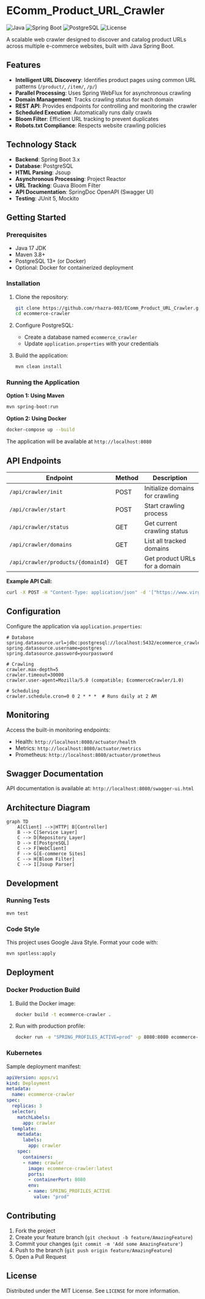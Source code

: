 # EComm_Product_URL_Crawler

![Java](https://img.shields.io/badge/Java-17-blue)
![Spring Boot](https://img.shields.io/badge/Spring_Boot-3.x-green)
![PostgreSQL](https://img.shields.io/badge/PostgreSQL-13-blueviolet)
![License](https://img.shields.io/badge/License-MIT-yellow)

A scalable web crawler designed to discover and catalog product URLs across multiple e-commerce websites, built with Java Spring Boot.

## Features

- **Intelligent URL Discovery**: Identifies product pages using common URL patterns (`/product/`, `/item/`, `/p/`)
- **Parallel Processing**: Uses Spring WebFlux for asynchronous crawling
- **Domain Management**: Tracks crawling status for each domain
- **REST API**: Provides endpoints for controlling and monitoring the crawler
- **Scheduled Execution**: Automatically runs daily crawls
- **Bloom Filter**: Efficient URL tracking to prevent duplicates
- **Robots.txt Compliance**: Respects website crawling policies

## Technology Stack

- **Backend**: Spring Boot 3.x
- **Database**: PostgreSQL
- **HTML Parsing**: Jsoup
- **Asynchronous Processing**: Project Reactor
- **URL Tracking**: Guava Bloom Filter
- **API Documentation**: SpringDoc OpenAPI (Swagger UI)
- **Testing**: JUnit 5, Mockito

## Getting Started

### Prerequisites

- Java 17 JDK
- Maven 3.8+
- PostgreSQL 13+ (or Docker)
- Optional: Docker for containerized deployment

### Installation

1. Clone the repository:
   ```bash
   git clone https://github.com/rhazra-003/EComm_Product_URL_Crawler.git
   cd ecommerce-crawler
   ```

2. Configure PostgreSQL:
   - Create a database named `ecommerce_crawler`
   - Update `application.properties` with your credentials

3. Build the application:
   ```bash
   mvn clean install
   ```

### Running the Application

**Option 1: Using Maven**
```bash
mvn spring-boot:run
```

**Option 2: Using Docker**
```bash
docker-compose up --build
```

The application will be available at `http://localhost:8080`

## API Endpoints

| Endpoint | Method | Description |
|----------|--------|-------------|
| `/api/crawler/init` | POST | Initialize domains for crawling |
| `/api/crawler/start` | POST | Start crawling process |
| `/api/crawler/status` | GET | Get current crawling status |
| `/api/crawler/domains` | GET | List all tracked domains |
| `/api/crawler/products/{domainId}` | GET | Get product URLs for a domain |

**Example API Call:**
```bash
curl -X POST -H "Content-Type: application/json" -d '["https://www.virgio.com/","https://www.tatacliq.com/"]' http://localhost:8080/api/crawler/init
```

## Configuration

Configure the application via `application.properties`:

```properties
# Database
spring.datasource.url=jdbc:postgresql://localhost:5432/ecommerce_crawler
spring.datasource.username=postgres
spring.datasource.password=yourpassword

# Crawling
crawler.max-depth=5
crawler.timeout=30000
crawler.user-agent=Mozilla/5.0 (compatible; EcommerceCrawler/1.0)

# Scheduling
crawler.schedule.cron=0 0 2 * * *  # Runs daily at 2 AM
```

## Monitoring

Access the built-in monitoring endpoints:

- Health: `http://localhost:8080/actuator/health`
- Metrics: `http://localhost:8080/actuator/metrics`
- Prometheus: `http://localhost:8080/actuator/prometheus`

## Swagger Documentation

API documentation is available at:
`http://localhost:8080/swagger-ui.html`

## Architecture Diagram

```mermaid
graph TD
    A[Client] -->|HTTP| B[Controller]
    B --> C[Service Layer]
    C --> D[Repository Layer]
    D --> E[PostgreSQL]
    C --> F[WebClient]
    F --> G[E-commerce Sites]
    C --> H[Bloom Filter]
    C --> I[Jsoup Parser]
```

## Development

### Running Tests

```bash
mvn test
```

### Code Style

This project uses Google Java Style. Format your code with:

```bash
mvn spotless:apply
```

## Deployment

### Docker Production Build

1. Build the Docker image:
   ```bash
   docker build -t ecommerce-crawler .
   ```

2. Run with production profile:
   ```bash
   docker run -e "SPRING_PROFILES_ACTIVE=prod" -p 8080:8080 ecommerce-crawler
   ```

### Kubernetes

Sample deployment manifest:
```yaml
apiVersion: apps/v1
kind: Deployment
metadata:
  name: ecommerce-crawler
spec:
  replicas: 3
  selector:
    matchLabels:
      app: crawler
  template:
    metadata:
      labels:
        app: crawler
    spec:
      containers:
      - name: crawler
        image: ecommerce-crawler:latest
        ports:
        - containerPort: 8080
        env:
        - name: SPRING_PROFILES_ACTIVE
          value: "prod"
```

## Contributing

1. Fork the project
2. Create your feature branch (`git checkout -b feature/AmazingFeature`)
3. Commit your changes (`git commit -m 'Add some AmazingFeature'`)
4. Push to the branch (`git push origin feature/AmazingFeature`)
5. Open a Pull Request

## License

Distributed under the MIT License. See `LICENSE` for more information.
